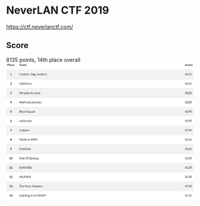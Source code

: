 # NeverLAN CTF 2019
<https://ctf.neverlanctf.com/>

## Score
8135 points, 14th place overall
![scoreboard.png](https://github.com/Live10NOP/CTF_Writeups/blob/master/NeverLAN_CTF_2019/images/scoreboard.png)

